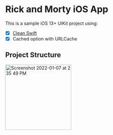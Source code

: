 # Rick and Morty iOS App

This is a sample iOS 13+ UIKit project using:

- [x] [Clean Swift](https://clean-swift.com/)
- [x] Cached option with URLCache

## Project Structure

<img width="207" alt="Screenshot 2022-01-07 at 2 35 49 PM" src="https://user-images.githubusercontent.com/3881137/148519910-4b63c3b7-5092-4013-911f-365579a1f0f1.png">
